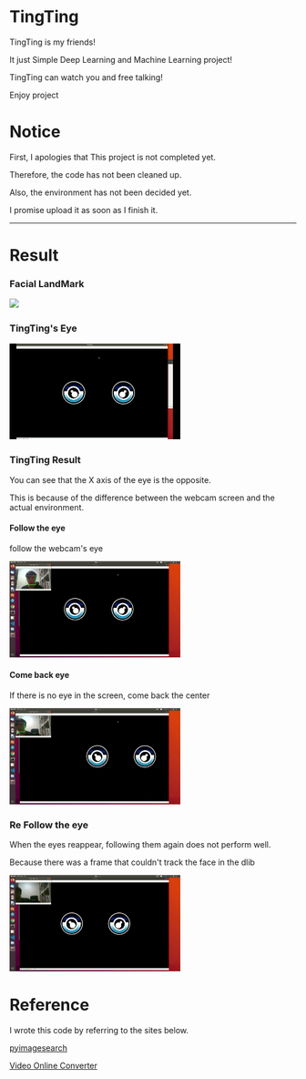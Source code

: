 # TingTing

TingTing is my friends!

It just Simple Deep Learning and Machine Learning project!

TingTing can watch you and free talking!

Enjoy project


# Notice

First, I apologies that This project is not completed yet.

Therefore, the code has not been cleaned up.

Also, the environment has not been decided yet.

I promise upload it as soon as I finish it.

---

# Result

### Facial LandMark

<img src="./_Test/FacialLandMark.gif" width="300"/>


### TingTing's Eye


<img src="./_Test/TingTing.gif" width="300"/>


### TingTing Result

You can see that the X axis of the eye is the opposite.

This is because of the difference between the webcam screen and the actual environment.

#### Follow the eye

follow the webcam's eye

<img src="./_Test/FollowEye.gif" width="300"/>

#### Come back eye

If there is no eye in the screen, come back the center

<img src="./_Test/CombackEye.gif" width="300"/>

### Re Follow the eye

When the eyes reappear, following them again does not perform well.

Because there was a frame that couldn't track the face in the dlib

<img src="./_Test/ReFollowEye.gif" width="300"/>


# Reference

I wrote this code by referring to the sites below.

[pyimagesearch](https://www.pyimagesearch.com/)

[Video Online Converter](https://video.online-convert.com/)